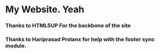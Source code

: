 # My Website. Yeah

### Thanks to HTML5UP For the backbone of the site
### Thanks to Hariprasad Prolanx for help with the footer sync module.

